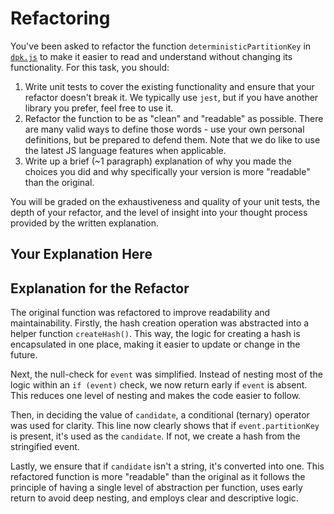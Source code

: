 # Refactoring

You've been asked to refactor the function `deterministicPartitionKey` in [`dpk.js`](dpk.js) to make it easier to read and understand without changing its functionality. For this task, you should:

1. Write unit tests to cover the existing functionality and ensure that your refactor doesn't break it. We typically use `jest`, but if you have another library you prefer, feel free to use it.
2. Refactor the function to be as "clean" and "readable" as possible. There are many valid ways to define those words - use your own personal definitions, but be prepared to defend them. Note that we do like to use the latest JS language features when applicable.
3. Write up a brief (~1 paragraph) explanation of why you made the choices you did and why specifically your version is more "readable" than the original.

You will be graded on the exhaustiveness and quality of your unit tests, the depth of your refactor, and the level of insight into your thought process provided by the written explanation.

## Your Explanation Here


## Explanation for the Refactor

The original function was refactored to improve readability and maintainability. Firstly, the hash creation operation was abstracted into a helper function `createHash()`. This way, the logic for creating a hash is encapsulated in one place, making it easier to update or change in the future. 

Next, the null-check for `event` was simplified. Instead of nesting most of the logic within an `if (event)` check, we now return early if `event` is absent. This reduces one level of nesting and makes the code easier to follow.

Then, in deciding the value of `candidate`, a conditional (ternary) operator was used for clarity. This line now clearly shows that if `event.partitionKey` is present, it's used as the `candidate`. If not, we create a hash from the stringified event. 

Lastly, we ensure that if `candidate` isn't a string, it's converted into one. This refactored function is more "readable" than the original as it follows the principle of having a single level of abstraction per function, uses early return to avoid deep nesting, and employs clear and descriptive logic.
